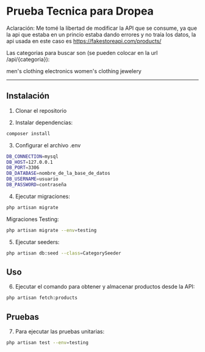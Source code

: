 # Prueba Tecnica para Dropea

Aclaración:
Me tomé la libertad de modificar la API que se consume, ya que la api que estaba en un princio estaba dando errores y no traía los datos, la api usada en este caso es https://fakestoreapi.com/products/ 

Las categorias para buscar son (se pueden colocar en la url /api/{categoria}):

men's clothing
electronics
women's clothing
jewelery

----------------------------------------------------------

## Instalación
1. Clonar el repositorio

2. Instalar dependencias:
```bash
composer install
```

3. Configurar el archivo .env
```bash
DB_CONNECTION=mysql
DB_HOST=127.0.0.1
DB_PORT=3306
DB_DATABASE=nombre_de_la_base_de_datos
DB_USERNAME=usuario
DB_PASSWORD=contraseña
```

4. Ejecutar migraciones:
```bash
php artisan migrate
```
Migraciones Testing:
```bash
php artisan migrate --env=testing
```

5. Ejecutar seeders:
```bash
php artisan db:seed --class=CategorySeeder
```

## Uso
6. Ejecutar el comando para obtener y almacenar productos desde la API:

```bash
php artisan fetch:products
```

## Pruebas
7. Para ejecutar las pruebas unitarias:

```bash
php artisan test --env=testing
```

